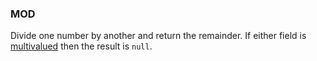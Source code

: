 <!--
This is generated by ESQL’s AbstractFunctionTestCase. Do no edit it. See ../README.md for how to regenerate it.
-->

### MOD
Divide one number by another and return the remainder. If either field is [multivalued](https://www.elastic.co/docs/reference/elasticsearch/query-languages/esql/esql-multivalued-fields) then the result is `null`.

